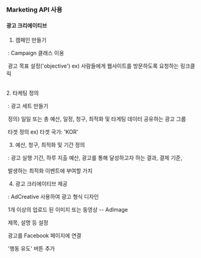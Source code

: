 ### Marketing API  사용

#### 광고 크리에이티브 

   1.  캠페인 만들기 

   ​	: Campaign 클래스 이용

   ​	 광고 목표 설정('objective')  ex) 사람들에게 웹사이트를 방문하도록 요청하는 링크클릭
   
<br>
   2. 타케팅 정의

   ​	: 광고 세트 만들기 

   ​		정의) 일일 또는 총 예산, 일정, 청구, 최적화 및 타게팅 데이터 공유하는 광고 그룹 

   ​	 타겟 정의  ex) 타겟 국가: 'KOR' 
   

   3. 예산, 청구, 최적화 및 기간 정의 

   ​	: 광고 실행 기간, 하루 지출 예산, 광고를 통해 달성하고자 하는 결과, 결제 기준, 

   ​	  발생하는 최적화 이벤트에 부여할 가치 
   

   4. 광고 크리에이티브 제공 

   ​	:  AdCreative 사용하여 광고 형식 디자인

   ​	  1개 이상의 업로드 된 이미지 또는 동영상 -- AdImage

   ​	  제목, 설명 등 설정 

   ​	  광고를 Facebook 페이지에 연결 

   ​	  '행동 유도' 버튼 추가 
